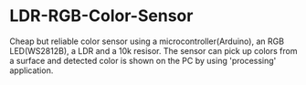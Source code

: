 # LDR-RGB-Color-Sensor
Cheap but reliable color sensor using a microcontroller(Arduino), an RGB LED(WS2812B), a LDR and a 10k resisor. The sensor can pick up colors from a surface and detected color is shown on the PC by using 'processing' application. 
